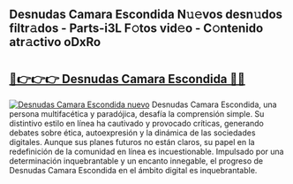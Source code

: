## Desnudas Camara Escondida N𝚞𝚎vos desn𝚞dos filtr𝚊dos - Parts-i3L F𝚘tos vid𝚎o - C𝚘ntenido atr𝚊ctivo oDxRo

# <h2><a href="http://mb80bx.tromn.icu/?c=Desnudas+Camara+Escondida">🔗👉👉👉 Desnudas Camara Escondida 🔗🔗</a></h2>

[![Desnudas Camara Escondida nuevo](https://i.imgur.com/pEAQMta.gif)](http://mb80bx.tromn.icu/?c=Desnudas+Camara+Escondida)
Desnudas Camara Escondida, una persona multifacética y paradójica, desafía la comprensión simple. Su distintivo estilo en línea ha cautivado y provocado críticas, generando debates sobre ética, autoexpresión y la dinámica de las sociedades digitales. Aunque sus planes futuros no están claros, su papel en la redefinición de la comunidad en línea es incuestionable. Impulsado por una determinación inquebrantable y un encanto innegable, el progreso de Desnudas Camara Escondida en el ámbito digital es inquebrantable.
